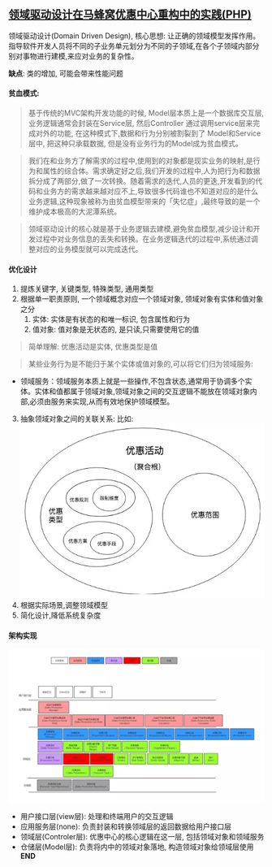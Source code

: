   ## [领域驱动设计在马蜂窝优惠中心重构中的实践(PHP)](https://mp.weixin.qq.com/s/QoGQVBuPJb379Gp2W6Y9iA)

  领域驱动设计(Domain Driven Design), 核心思想: 让正确的领域模型发挥作用。指导软件开发人员将不同的子业务单元划分为不同的子领域,在各个子领域内部分别对事物进行建模,来应对业务的复杂性。

  **缺点**: 类的增加, 可能会带来性能问题

 #### 贫血模式:
  > 基于传统的MVC架构开发功能的时候, Model层本质上是一个数据库交互层, 业务逻辑通常会封装在Service层, 然后Controller 通过调用service层来完成对外的功能, 在这种模式下,数据和行为分别被割裂到了 Model和Service层中, 把这种只承载数据, 但是没有业务行为的Model成为贫血模式。

  > 我们在和业务方了解需求的过程中,使用到的对象都是现实业务的映射,是行为和属性的综合体。需求确定好之后,我们开发的过程中,人为把行为和数据拆分成了两部分,做了一次转换。随着需求的迭代,人员的更迭,开发看到的代码和业务方的需求越来越对应不上,导致很多代码谁也不知道对应的是什么业务逻辑,这种现象被称为由贫血模型带来的「失忆症」,最终导致的是一个维护成本极高的大泥潭系统。

  > 领域驱动设计的核心就是基于业务逻辑去建模,避免贫血模型,减少设计和开发过程中对业务信息的丢失和转换。在业务逻辑迭代的过程中,系统通过调整对应的业务模型就可以完成迭代。

 #### 优化设计
  1. 提炼关键字, 关键类型, 特殊类型, 通用类型
  2. 根据单一职责原则, 一个领域概念对应一个领域对象, 领域对象有实体和值对象之分
     1. 实体: 实体是有状态的和唯一标识, 包含属性和行为
     2. 值对象: 值对象是无状态的, 是只读,只需要使用它的值
   > 简单理解: 优惠活动是实体, 优惠类型是值

   > 某些业务行为是不能归于某个实体或值对象的,可以将它们归为领域服务:
   * 领域服务：领域服务本质上就是一些操作,不包含状态,通常用于协调多个实体。实体和值都属于领域对象,领域对象之间的交互逻辑不能放在领域对象内部,必须由服务来实现,从而有效地保护领域模型。
  3. 抽象领域对象之间的关联关系: 比如:
    ![关系](../img/1.webp)
  4. 根据实际场景,调整领域模型
  5. 简化设计,降低系统复杂度

 #### 架构实现
  ![架构](../img/2.webp)
  * 用户接口层(view层): 处理和终端用户的交互逻辑
  * 应用服务层(none): 负责封装和转换领域层的返回数据给用户接口层
  * 领域层(Controler层): 优惠中心的核心逻辑在这一层, 包括领域对象和领域服务
  * 仓储层(Model层): 负责将内中的领域对象落地, 构造领域对象给领域层使用
**END**